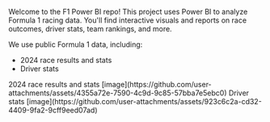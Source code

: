 Welcome to the F1 Power BI repo! This project uses Power BI to analyze Formula 1 racing data. You'll find interactive visuals and reports on race outcomes, driver stats, team rankings, and more.

We use public Formula 1 data, including:
- 2024 race results and stats
- Driver stats

</h1> 2024 race results and stats
[image](https://github.com/user-attachments/assets/4355a72e-7590-4c9d-9c85-57bba7e5ebc0)

</h1> Driver stats
[image](https://github.com/user-attachments/assets/923c6c2a-cd32-4409-9fa2-9cff9eed07ad)
